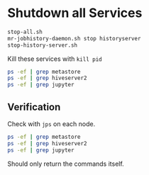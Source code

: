 # Shutdown all Services

```bash
stop-all.sh
mr-jobhistory-daemon.sh stop historyserver
stop-history-server.sh
```

Kill these services with `kill pid`

```bash
ps -ef | grep metastore
ps -ef | grep hiveserver2
ps -ef | grep jupyter
```

## Verification

Check with `jps` on each node.

```bash
ps -ef | grep metastore
ps -ef | grep hiveserver2
ps -ef | grep jupyter
```

Should only return the commands itself.
